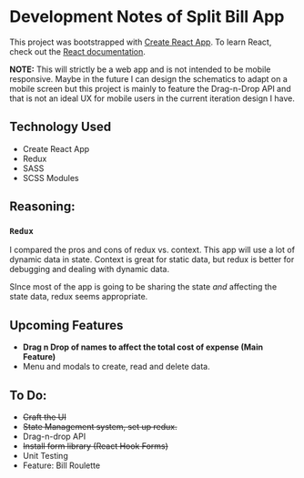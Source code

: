 # Development Notes of Split Bill App
This project was bootstrapped with [Create React App](https://github.com/facebook/create-react-app).
To learn React, check out the [React documentation](https://reactjs.org/).

**NOTE:** 
This will strictly be a web app and is not intended to be mobile responsive. Maybe in the future I can design the schematics to adapt on a mobile screen but this project is mainly to feature the Drag-n-Drop API and that is not an ideal UX for mobile users in the current iteration design I have.

## Technology Used
- Create React App
- Redux
- SASS
- SCSS Modules

## Reasoning:
### `Redux`
I compared the pros and cons of redux vs. context. This app will use a lot
of dynamic data in state. Context is great for static data, but redux is
better for debugging and dealing with dynamic data.

SInce most of the app is going to be sharing the state *and* affecting the state data, redux seems appropriate.

## Upcoming Features
- **Drag n Drop of names to affect the total cost of expense (Main Feature)**
- Menu and modals to create, read and delete data.
  
## To Do:
- <s>Craft the UI</s>
- <s>State Management system, set up redux.</s>
- Drag-n-drop API
- <s>Install form library (React Hook Forms)</s>
- Unit Testing
- Feature: Bill Roulette